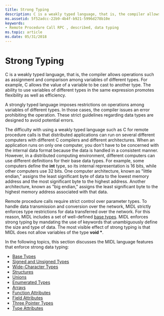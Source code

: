 ```yaml
---
title: Strong Typing
description: C is a weakly typed language, that is, the compiler allows operations such as assignment and comparison among variables of different types.
ms.assetid: 5f52adcc-22b9-4b4f-b921-5996d278b10e
keywords:
- Remote Procedure Call RPC , described, data typing
ms.topic: article
ms.date: 05/31/2018
---
```


# Strong Typing

C is a weakly typed language, that is, the compiler allows operations such as assignment and comparison among variables of different types. For example, C allows the value of a variable to be cast to another type. The ability to use variables of different types in the same expression promotes flexibility as well as efficiency.

A strongly typed language imposes restrictions on operations among variables of different types. In those cases, the compiler issues an error prohibiting the operation. These strict guidelines regarding data types are designed to avoid potential errors.

The difficulty with using a weakly typed language such as C for remote procedure calls is that distributed applications can run on several different computers with different C compilers and different architectures. When an application runs on only one computer, you don't have to be concerned with the internal data format because the data is handled in a consistent manner. However, in a distributed computing environment, different computers can use different definitions for their base data types. For example, some computers define the **int** type, so its internal representation is 16 bits, while other computers use 32 bits. One computer architecture, known as "little endian," assigns the least significant byte of data to the lowest memory address and the most significant byte to the highest address. Another architecture, known as "big endian," assigns the least significant byte to the highest memory address associated with that data.

Remote procedure calls require strict control over parameter types. To handle data transmission and conversion over the network, MIDL strictly enforces type restrictions for data transferred over the network. For this reason, MIDL includes a set of well-defined [base types](base-types.md). MIDL enforces strong typing by mandating the use of keywords that unambiguously define the size and type of data. The most visible effect of strong typing is that MIDL does not allow variables of the type **void \***.

In the following topics, this section discusses the MIDL language features that enforce strong data typing:

-   [Base Types](base-types.md)
-   [Signed and Unsigned Types](signed-and-unsigned-types.md)
-   [Wide-Character Types](wide-character-types.md)
-   [Structures](structures.md)
-   [Unions](unions.md)
-   [Enumerated Types](enumerated-types.md)
-   [Arrays](arrays.md)
-   [Function Attributes](function-attributes.md)
-   [Field Attributes](field-attributes.md)
-   [Three Pointer Types](three-pointer-types.md)
-   [Type Attributes](type-attributes.md)

 

 




